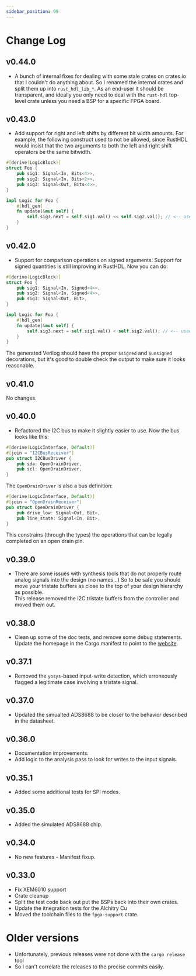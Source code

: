 ```yaml
---
sidebar_position: 99
---
```


# Change Log

## v0.44.0

- A bunch of internal fixes for dealing with some stale crates on crates.io that
I couldn't do anything about.  So I renamed the internal crates and split them
up into `rust_hdl_lib_*`.  As an end-user it should be transparent, and ideally
you only need to deal with the `rust-hdl` top-level crate unless you need a 
BSP for a specific FPGA board.

## v0.43.0

- Add support for right and left shifts by different bit width amounts.  For example,
the following construct used to not be allowed, since RustHDL would insist that the
two arguments to both the left and right shift operators be the same bitwidth.

```rust
#[derive(LogicBlock)]
struct Foo {
    pub sig1: Signal<In, Bits<4>>,
    pub sig2: Signal<In, Bits<2>>,
    pub sig3: Signal<Out, Bits<4>>,
}

impl Logic for Foo {
    #[hdl_gen]
    fn update(&mut self) {
        self.sig3.next = self.sig1.val() << self.sig2.val(); // <-- used to require a bitcast - now it doesn't
    }
}
```

## v0.42.0

- Support for comparison operations on signed arguments.  Support for signed quantities is
still improving in RustHDL.  Now you can do:

```rust
#[derive(LogicBlock)]
struct Foo {
    pub sig1: Signal<In, Signed<4>>,
    pub sig2: Signal<In, Signed<4>>,
    pub sig3: Signal<Out, Bit>,
}

impl Logic for Foo {
    #[hdl_gen]
    fn update(&mut self) {
        self.sig3.next = self.sig1.val() < self.sig2.val(); // <-- used to not work at all.  Now it works
    }
}
```

The generated Verilog should have the proper `$signed` and `$unsigned` decorations, but it's good to double
check the output to make sure it looks reasonable.

## v0.41.0

No changes.

## v0.40.0

- Refactored the I2C bus to make it slightly easier to use.  Now the bus looks like this:

```rust
#[derive(LogicInterface, Default)]
#[join = "I2CBusReceiver"]
pub struct I2CBusDriver {
    pub sda: OpenDrainDriver,
    pub scl: OpenDrainDriver,
}
```

The `OpenDrainDriver` is also a bus definition:

```rust
#[derive(LogicInterface, Default)]
#[join = "OpenDrainReceiver"]
pub struct OpenDrainDriver {
    pub drive_low: Signal<Out, Bit>,
    pub line_state: Signal<In, Bit>,
}
```

This constrains (through the types) the operations that can be legally completed on an open drain pin.

## v0.39.0

- There are some issues with synthesis tools that do not properly route analog signals into the design (no names...)
So to be safe you should move your tristate buffers as close to the top of your design hierarchy as possible.  
This release removed the I2C tristate buffers from the controller and moved them out.

## v0.38.0

- Clean up some of the doc tests, and remove some debug statements.  Update the homepage in the Cargo manifest to 
point to the [website](https://www.rust-hdl.org).

## v0.37.1

- Removed the `yosys`-based input-write detection, which erroneously flagged a legitimate case
involving a tristate signal.

## v0.37.0

- Updated the simualted ADS8688 to be closer to the behavior described in the datasheet.

## v0.36.0

- Documentation improvements.
- Add logic to the analysis pass to look for writes to the input signals.

## v0.35.1

- Added some additional tests for SPI modes.

## v0.35.0

- Added the simulated ADS8688 chip.

## v0.34.0

- No new features - Manifest fixup.

## v0.33.0

- Fix XEM6010 support
- Crate cleanup
- Split the test code back out put the BSPs back into their own crates.
- Update the itnegration tests for the Alchitry Cu
- Moved the toolchain files to the `fpga-support` crate.

# Older versions

- Unfortunately, previous releases were not done with the `cargo release` tool
- So I can't correlate the releases to the precise commits easily.




